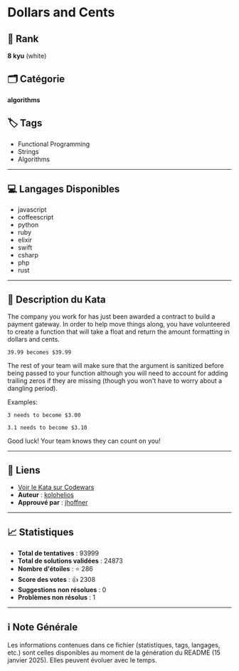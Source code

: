 # Dollars and Cents

## 🏅 Rank
**8 kyu** (white)

## 🗂️ Catégorie
**algorithms**

## 🏷️ Tags
- Functional Programming
- Strings
- Algorithms

---

## 💻 Langages Disponibles
- javascript
- coffeescript
- python
- ruby
- elixir
- swift
- csharp
- php
- rust

---

## 📜 Description du Kata

The company you work for has just been awarded a contract to build a payment gateway. In order to help move things along, you have volunteered to create a function that will take a float and return the amount formatting in dollars and cents.

`39.99 becomes $39.99`

The rest of your team will make sure that the argument is sanitized before being passed to your function although you will need to account for adding trailing zeros if they are missing (though you won't have to worry about a dangling period).

Examples:

```
3 needs to become $3.00

3.1 needs to become $3.10
```

Good luck! Your team knows they can count on you!

---

## 🔗 Liens
- [Voir le Kata sur Codewars](https://www.codewars.com/kata/55902c5eaa8069a5b4000083)
- **Auteur** : [kolohelios](https://www.codewars.com/users/kolohelios)
- **Approuvé par** : [jhoffner](https://www.codewars.com/users/jhoffner)

---

## 📈 Statistiques
- **Total de tentatives** : 93999
- **Total de solutions validées** : 24873
- **Nombre d'étoiles** : ⭐ 286
- **Score des votes** : 👍 2308
- **Suggestions non résolues** : 0
- **Problèmes non résolus** : 1

---

## ℹ️ Note Générale
Les informations contenues dans ce fichier (statistiques, tags, langages, etc.) sont celles disponibles au moment de la génération du README (15 janvier 2025). Elles peuvent évoluer avec le temps.

